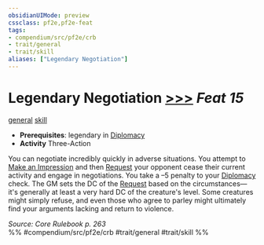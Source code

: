 ```yaml
---
obsidianUIMode: preview
cssclass: pf2e,pf2e-feat
tags:
- compendium/src/pf2e/crb
- trait/general
- trait/skill
aliases: ["Legendary Negotiation"]
---
```

# Legendary Negotiation  [>>>](/rules/core-rulebook/chapter-9-playing-the-game.md#Actions "Three-Action") *Feat 15*  
[general](/rules/traits/general.md)  [skill](/rules/traits/skill.md)  

- **Prerequisites**: legendary in [Diplomacy](/compendium/skills.md#Diplomacy)
- **Activity** Three-Action

You can negotiate incredibly quickly in adverse situations. You attempt to [Make an Impression](/rules/actions/make-an-impression.md) and then [Request](/rules/actions/request.md) your opponent cease their current activity and engage in negotiations. You take a –5 penalty to your [Diplomacy](/compendium/skills.md#Diplomacy) check. The GM sets the DC of the [Request](/rules/actions/request.md) based on the circumstances—it's generally at least a very hard DC of the creature's level. Some creatures might simply refuse, and even those who agree to parley might ultimately find your arguments lacking and return to violence.

*Source: Core Rulebook p. 263*  
%% #compendium/src/pf2e/crb #trait/general #trait/skill %%